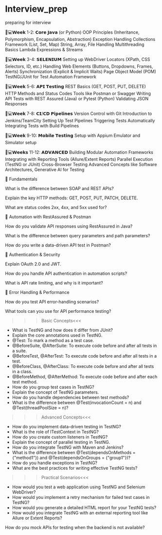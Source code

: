 # Interview_prep
preparing for interview 


🧑💻𝗪𝗲𝗲𝗸 1-2: 𝗖𝗼𝗿𝗲 𝗝𝗮𝘃𝗮 (or Python)
OOP Principles (Inheritance, Polymorphism, Encapsulation, Abstraction)
Exception Handling
Collections Framework (List, Set, Map)
String, Array, File Handling
Multithreading Basics
Lambda Expressions & Streams

🧑💻𝗪𝗲𝗲𝗸 3-4: 𝗦𝗘𝗟𝗘𝗡𝗜𝗨𝗠
Setting up WebDriver
Locators (XPath, CSS Selectors, ID, etc.)
Handling Web Elements (Buttons, Dropdowns, Frames, Alerts)
Synchronization (Explicit & Implicit Waits)
Page Object Model (POM)
TestNG/JUnit for Test Automation Framework

🧑💻𝗪𝗲𝗲𝗸 5-6: 𝗔𝗣𝗜 𝗧𝗲𝘀𝘁𝗶𝗻𝗴
REST Basics (GET, POST, PUT, DELETE)
HTTP Methods and Status Codes
Tools like Postman or Swagger
Writing API Tests with REST Assured (Java) or Pytest (Python)
Validating JSON Responses

🧑💻𝗪𝗲𝗲𝗸 7-8: 𝗖𝗜/𝗖𝗗 𝗣𝗶𝗽𝗲𝗹𝗶𝗻𝗲𝘀
Version Control with Git
Introduction to Jenkins/TeamCity
Setting Up Test Pipelines
Triggering Tests Automatically
Integrating Tests with Build Pipelines

🧑💻𝗪𝗲𝗲𝗸 9-10: 𝗠𝗼𝗯𝗶𝗹𝗲 𝗧𝗲𝘀𝘁𝗶𝗻𝗴
Setup with Appium
Emulator and Simulator setup

🧑💻𝗪𝗲𝗲𝗸𝘀 11-12: 𝗔𝗗𝗩𝗔𝗡𝗖𝗘𝗗
Building Modular Automation Frameworks
Integrating with Reporting Tools (Allure/Extent Reports)
Parallel Execution (TestNG or JUnit)
Cross-Browser Testing
Advanced Concepts like Software Architectures, Generative AI for Testing

🔹 Fundamentals

What is the difference between SOAP and REST APIs?

Explain the key HTTP methods: GET, POST, PUT, PATCH, DELETE.

What are status codes 2xx, 4xx, and 5xx used for?


🔹 Automation with RestAssured & Postman

How do you validate API responses using RestAssured in Java?

What is the difference between query parameters and path parameters?

How do you write a data-driven API test in Postman?


🔹 Authentication & Security

Explain OAuth 2.0 and JWT.

How do you handle API authentication in automation scripts?

What is API rate limiting, and why is it important?


🔹 Error Handling & Performance

How do you test API error-handling scenarios?

What tools can you use for API performance testing?



>>>Basic Concepts<<<
 * What is TestNG and how does it differ from JUnit?
 * Explain the core annotations used in TestNG.
 * @Test: To mark a method as a test case.
 * @BeforeSuite, @AfterSuite: To execute code before and after all tests in a suite.
 * @BeforeTest, @AfterTest: To execute code before and after all tests in a test.
 * @BeforeClass, @AfterClass: To execute code before and after all tests in a class.
 * @BeforeMethod, @AfterMethod: To execute code before and after each test method.
 * How do you group test cases in TestNG?
 * Explain the concept of TestNG parameters.
 * How do you handle dependencies between test methods?
 * What is the difference between @Test(invocationCount = n) and @Test(threadPoolSize = n)?

>>>Advanced Concepts<<<
 * How do you implement data-driven testing in TestNG?
 * What is the role of ITestContext in TestNG?
 * How do you create custom listeners in TestNG?
 * Explain the concept of parallel testing in TestNG.
 * How do you integrate TestNG with Maven and Jenkins?
 * What is the difference between @Test(dependsOnMethods = {"method1"}) and @Test(dependsOnGroups = {"group1"})?
 * How do you handle exceptions in TestNG?
 * What are the best practices for writing effective TestNG tests?

>>>Practical Scenarios<<<
 * How would you test a web application using TestNG and Selenium WebDriver?
 * How would you implement a retry mechanism for failed test cases in TestNG?
 * How would you generate a detailed HTML report for your TestNG tests?
 * How would you integrate TestNG with an external reporting tool like Allure or Extent Reports?

How do you mock APIs for testing when the backend is not available?
